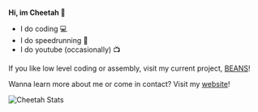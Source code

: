 <p align="center">

**Hi, im Cheetah 👋**
  <br>
  <ul>
    <li>I do coding 💻</li>
    <li>I do speedrunning 💨</li>
    <li>I do youtube (occasionally) 📺</li>
  </ul>
  If you like low level coding or assembly, visit my current project,  <a href="https://github.com/CheetahDoesStuff/BEANS">BEANS</a>!
  
  Wanna learn more about me or come in contact?
  Visit my <a href="https://cheetah.is-a.dev">website</a>!
  
  <img src="https://github-readme-stats.vercel.app/api?username=CheetahDoesStuff&show_icons=true&theme=github_dark" alt="Cheetah Stats" />
</p>
